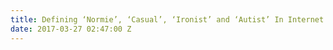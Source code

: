 ```yaml
---
title: Defining ‘Normie’, ‘Casual’, ‘Ironist’ and ‘Autist’ In Internet Subcultures
date: 2017-03-27 02:47:00 Z
---
```


